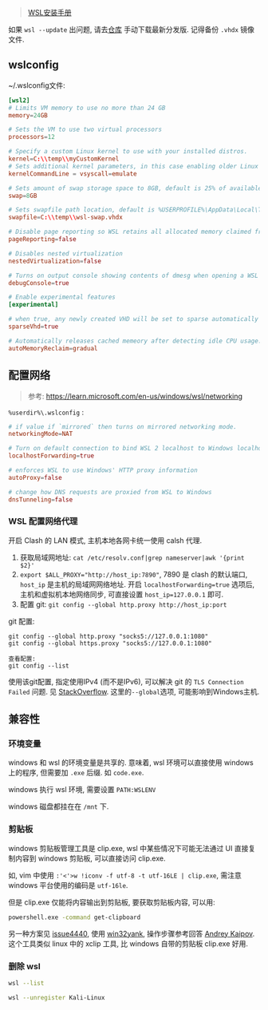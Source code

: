 > [WSL安装手册](https://learn.microsoft.com/en-us/windows/wsl/install-manual)

如果 `wsl --update` 出问题, 请去[仓库](https://github.com/microsoft/WSL/releases) 手动下载最新分发版. 记得备份 `.vhdx` 镜像文件.

## wslconfig

~/.wslconfig文件:

```toml
[wsl2]
# Limits VM memory to use no more than 24 GB
memory=24GB 

# Sets the VM to use two virtual processors
processors=12

# Specify a custom Linux kernel to use with your installed distros. 
kernel=C:\\temp\\myCustomKernel
# Sets additional kernel parameters, in this case enabling older Linux base images such as Centos 6
kernelCommandLine = vsyscall=emulate

# Sets amount of swap storage space to 8GB, default is 25% of available RAM
swap=8GB

# Sets swapfile path location, default is %USERPROFILE%\AppData\Local\Temp\swap.vhdx
swapfile=C:\\temp\\wsl-swap.vhdx

# Disable page reporting so WSL retains all allocated memory claimed from Windows and releases none back when free
pageReporting=false

# Disables nested virtualization
nestedVirtualization=false

# Turns on output console showing contents of dmesg when opening a WSL 2 distro for debugging
debugConsole=true

# Enable experimental features
[experimental]

# when true, any newly created VHD will be set to sparse automatically
sparseVhd=true

# Automatically releases cached memeory after detecting idle CPU usage. Set to `gradual` for slow release, `dropcache` for isntant release of cached memory.
autoMemoryReclaim=gradual
```

## 配置网络

> 参考: https://learn.microsoft.com/en-us/windows/wsl/networking

`%userdir%\.wslconfig` :
```toml
# if value if `mirrored` then turns on mirrored networking mode.
networkingMode=NAT

# Turn on default connection to bind WSL 2 localhost to Windows localhost. Setting is ignored when networkingMode=mirrored.  Ports bound to wildcard or localhost in WSL2 should be connectable from the host via localhost:port on windows.
localhostForwarding=true

# enforces WSL to use Windows' HTTP proxy information
autoProxy=false

# change how DNS requests are proxied from WSL to Windows
dnsTunneling=false
```

### WSL 配置网络代理

开启 Clash 的 LAN 模式, 主机本地各网卡统一使用 calsh 代理.
1. 获取局域网地址: `cat /etc/resolv.conf|grep nameserver|awk '{print $2}'`
2. `export $ALL_PROXY="http://host_ip:7890"`, 7890 是 clash 的默认端口, `host_ip` 是主机的局域网网络地址. 开启 `localhostForwarding=true` 选项后, 主机和虚拟机本地网络同步, 可直接设置 `host_ip=127.0.0.1` 即可.
3. 配置 git: `git config --global http.proxy http://host_ip:port`


git 配置:
```
git config --global http.proxy "socks5://127.0.0.1:1080"
git config --global https.proxy "socks5://127.0.0.1:1080"

查看配置:
git config --list
```

使用该git配置, 指定使用IPv4 (而不是IPv6), 可以解决 git 的 `TLS Connection Failed` 问题. 见 [StackOverflow](https://stackoverflow.com/questions/51635536/the-tls-connection-was-non-properly-terminated). 这里的`--global`选项, 可能影响到Windows主机.

## 兼容性


### 环境变量

windows 和 wsl 的环境变量是共享的. 意味着, wsl 环境可以直接使用 windows 上的程序, 但需要加 `.exe` 后缀. 如 `code.exe`.

windows 执行 wsl 环境, 需要设置 `PATH:WSLENV` 

windows 磁盘都挂在在 `/mnt` 下.

### 剪贴板

windows 剪贴板管理工具是 clip.exe, wsl 中某些情况下可能无法通过 UI 直接复制内容到 windows 剪贴板, 可以直接访问 clip.exe.

如, vim 中使用 `:'<'>w !iconv -f utf-8 -t utf-16LE | clip.exe`, 需注意 windows 平台使用的编码是 `utf-16le`.

但是 clip.exe 仅能将内容输出到剪贴板, 要获取剪贴板内容, 可以用:

```bash
powershell.exe -command get-clipboard
```

另一种方案见 [issue4440](https://github.com/microsoft/WSL/issues/4440), 使用 [win32yank](https://github.com/equalsraf/win32yank), 操作步骤参考回答 [Andrey Kaipov](https://stackoverflow.com/questions/44480829/how-to-copy-to-clipboard-in-vim-of-bash-on-windows/61864749#61864749). 这个工具类似 linux 中的 xclip 工具, 比 windows 自带的剪贴板 clip.exe 好用.

### 删除 wsl

```bash
wsl --list

wsl --unregister Kali-Linux
```
